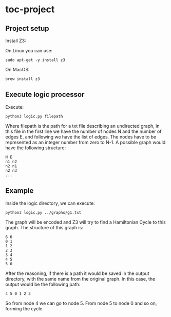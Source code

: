 # toc-project

## Project setup

Install Z3:

On Linux you can use:

```
sudo apt-get -y install z3
```

On MacOS:

```
brew install z3
```

## Execute logic processor

Execute:

```
python3 logic.py filepath
```

Where filepath is the path for a txt file describing an undirected graph, in this file in the first line we have the number of nodes  N and the
number of edges E, and following we have the list of edges. The nodes have to be represented as an integer number from zero to N-1. A possible graph would have the following structure:

```
N E
n1 n2
n2 n1
n2 n3
...
```


## Example

Inside the logic directory, we can execute:

```
python3 logic.py ../graphs/g1.txt
```

The graph will be encoded and Z3 will try to find a Hamiltonian Cycle to this graph. The structure of this graph is:

```
6 6
0 1
1 2
2 3
3 4
4 5
5 0
```

After the reasoning, if there is a path it would be saved in the output directory, with the same name from the original graph.
In this case, the output would be the following path:

```
4 5 0 1 2 3 
```

So from node 4 we can go to node 5. From node 5 to node 0 and so on, forming the cycle.
